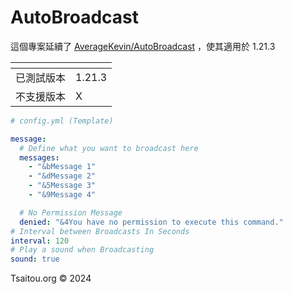 # AutoBroadcast
這個專案延續了 [AverageKevin/AutoBroadcast](https://github.com/ToggleIP/AutoBroadCast/blob/master/src/nl/AverageKevin/ABC/main.java) ，使其適用於 1.21.3

| <None> | <None> |
|--------|--------|
| 已測試版本  | 1.21.3 |
| 不支援版本  | X      |

```yaml
# config.yml (Template)

message:
  # Define what you want to broadcast here
  messages:
    - "&bMessage 1"
    - "&dMessage 2"
    - "&5Message 3"
    - "&9Message 4"

  # No Permission Message
  denied: "&4You have no permission to execute this command."
# Interval between Broadcasts In Seconds
interval: 120
# Play a sound when Broadcasting
sound: true
```

Tsaitou.org &copy; 2024